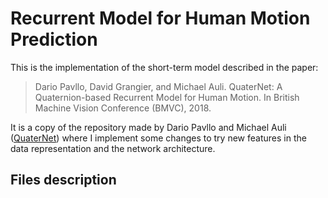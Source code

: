 # Recurrent Model for Human Motion Prediction

This is the implementation of the short-term model described in the paper:

> Dario Pavllo, David Grangier, and Michael Auli. QuaterNet: A Quaternion-based Recurrent Model for Human Motion. In British Machine Vision Conference (BMVC), 2018.

It is a copy of the repository made by Dario Pavllo and Michael Auli ([QuaterNet](https://github.com/facebookresearch/QuaterNet))
where I implement some changes to try new features in the data representation and the network architecture.

## Files description
